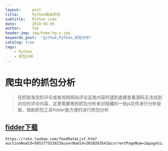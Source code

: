 ```yaml
---
layout:     post
title:      Python爬虫抓包
subtitle:   Python code
date:       2018-05-05
author:     Tao
header-img: img/home-bg-o.jpg
keywords_post:  "github,Python,抓包分析"
catalog: true
tags:
    - Python
    - 抓包分析
---
```

# 爬虫中的抓包分析

>在抓取淘宝的评论或者视频网站评论这类内容时遇到直接查看源码无法找到对应的评论内容，这里需要用到抓包分析来对隐藏的一些js文件进行分析提取，借助抓包工具fidder能方便的进行抓包分析

## [fidder下载](https://www.telerik.com/download/fiddler)

```
https://rate.taobao.com/feedRateList.htm?auctionNumId=565377551023&userNumId=2010203541&currentPageNum=1&pageSize=20&rateType=&orderType=sort_weight&attribute=&sku=&hasSku=false&folded=0&ua=098%23E1hvhpvEvbQvUvCkvvvvvjiPPF5ZsjDRPsShsjthPmP9sjiWRLShAjlhn2zW0jtPiQhvCvvvpZptvpvhvvCvpvyCvhQvzcxljwkOjLeAnhjEKBmAdByaUExrV4TxhoxUiO97rETOw6fh6COqrqpyCW2%2B%2Bfmt%2BeCoAR9t%2BFuTWDAvD40OV8tYVVzpd34AdcHvkphvC9hvpyPOA8yCvv9vvhhkQH%2BNRbyCvm9vvhCvvvvvvvvvBGwvvUH5vvCj1Qvvv3QvvhNjvvvmmvvvBGwvvvUUvphvC9mvphvvvvGCvvpvvPMM3QhvCvmvphv%3D&_ksTS=1525532737444_2261&callback=jsonp_tbcrate_reviews_list

```
